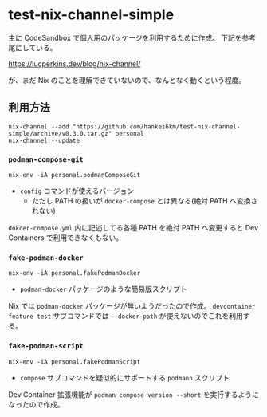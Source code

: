 # test-nix-channel-simple

主に CodeSandbox で個人用のパッケージを利用するために作成。 下記を参考尾にしている。

https://lucperkins.dev/blog/nix-channel/

が、まだ Nix のことを理解できていないので、なんとなく動くという程度。

## 利用方法

```
nix-channel --add "https://github.com/hankei6km/test-nix-channel-simple/archive/v0.3.0.tar.gz" personal
nix-channel --update
```

### `podman-compose-git`

```
nix-env -iA personal.podmanComposeGit
```

- `config` コマンドが使えるバージョン
  - ただし PATH の扱いが `docker-compose` とは異なる(絶対 PATH へ変換されない)

`dokcer-compose.yml` 内に記述してる各種 PATH を絶対 PATH へ変更すると Dev Containers で利用できなくもない。

### `fake-podman-docker`

```
nix-env -iA personal.fakePodmanDocker
```

- `podman-docker` パッケージのような簡易版スクリプト

Nix では `podman-docker` パッケージが無いようだったので作成。
`devcontainer feature test` サブコマンドでは `--docker-path` が使えないのでこれを利用する。

### `fake-podman-script`

```
nix-env -iA personal.fakePodmanScript
```

- `compose` サブコマンドを疑似的にサポートする `podmann` スクリプト

Dev Container 拡張機能が `podman compose version --short` を実行するようになったので作成。
